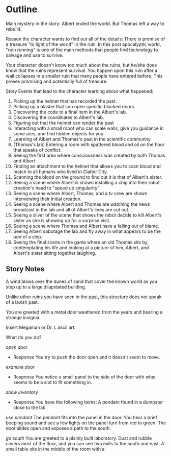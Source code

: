 # Outline
Main mystery in the story: Albert ended the world.  But Thomas left a way to rebuild.

Reason the character wants to find out all of the details: There is promise of a treasure "to light of the world"  in the ruin.  In this post apocalyptic world, "ruin running" is one of the main methods that people find technology to salvage and use to survive.

Your character doesn't know too much about the ruins, but he/she does know that the ruins represent survival.  You happen upon this ruin after a wall collapses in a smaller ruin that many people have entered before.  This proves promising and potentially full of treasure. 

Story Events that lead to the character learning about what happened:
1. Picking up the helmet that has recorded the past.
1. Picking up a blaster that can open specific blocked doors.
1. Discovering the code to a final item in the Albert's lab.
1. Discovering the coordinates to Albert's lab.
1. Figuring out that the helmet can render the past
1. Interacting with a small robot who can scale walls, give you guidance in some ares, and find hidden objects for you.
1. Learning of Albert and Thomas's past in the scientific community
1. (Thomas's lab) Entering a room with spattered blood and oil on the floor that speaks of conflict.
1. Seeing the first area where consciousness was created by both Thomas and Albert
1. Finding an attachment to the helmet that allows you to scan blood and match to all humans who lived in Clatter City.
1. Scanning the blood on the ground to find out it is that of Albert's sister.
1. Seeing a scene where Albert is shown installing a chip into their robot creation's head to "speed up singularity"
1. Seeing a scene where Albert, Thomas, and a tv crew are shown interviewing their initial creation.
1. Seeing a scene where Albert and Thomas are watching the news broadcast in the lab and all of Albert's lines are cut out.
1. Seeing a sliver of the scene that shows the robot decide to kill Albert's sister as she is showing up for a surprise visit.
1. Seeing a scene where Thomas and Albert have a falling out of blame.
1. Seeing Albert sabotage the lab and fly away in what appears to be the pod of a ship.
1. Seeing the final scene in the game where an old Thomas sits by, contemplating his life and looking at a picture of him, Albert, and Albert's sister sitting together laughing.


## Story Notes
A wind blows over the dunes of sand that cover the known world as you step up to a large dilapidated building.

Unlike other ruins you have seen in the past, this structure does not speak of a lavish past.

You are greeted with a metal door weathered from the years and bearing a strange insignia.

Insert Megaman or Dr. L ascii art.

What do you do?

*open door*

- Response
You try to push the door open and it doesn't seem to move.

*examine door*

- Response
You notice a small panel to the side of the door with what seems to be a slot to fit something in.

*show inventory*

- Response
You have the following items:
A pendant found in a dumpster close to the lab.

*use pendant*
The pendant fits into the panel in the door.
You hear a brief beeping sound and see a few lights on the panel turn from red to green.
The door slides open and exposes a path to the south.

*go south*
You are greeted to a plainly built laboratory.  Dust and rubble covers most of the floor, and you can see two exits to the south and east.
A small table sits in the middle of the room with a 


